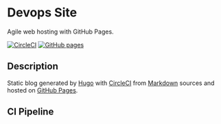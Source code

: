 # Devops Site

Agile web hosting with GitHub Pages.

[![CircleCI](https://img.shields.io/circleci/build/github/2sheds/devops-site/master?label=builds&logo=circleci)](https://circleci.com/gh/2sheds/devops-site) [![GitHub pages](https://img.shields.io/website?down_message=offline&label=pages&logo=github&up_message=online&url=https%3A%2F%2F2sheds.github.io%2Fdevops-site%2F)](https://2sheds.github.io/devops-site/)

## Description

Static blog generated by [Hugo](https://gohugo.io) with [CircleCI](https://circleci.com/) from [Markdown](https://en.wikipedia.org/wiki/Markdown) sources and hosted on [GitHub Pages](https://pages.github.com/).

## CI Pipeline

